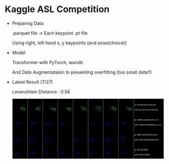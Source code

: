 # Kaggle ASL Competition

- Preparing Data
  
  .parquet file -> Each keypoint .pt file

  Using right, left hand x, y keypoints (and pose(choice))

- Model

  Transformer with PyTorch, wandb

  And Data Augmentataion to preventing overfitting (too small data!!)

- Latest Result (7/27)

  Levenshtein Distance : 0.58

  ![Results](test.jpg)